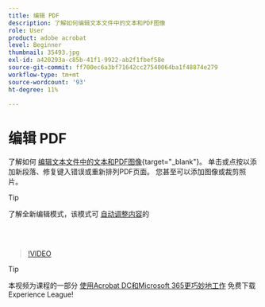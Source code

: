 ```yaml
---
title: 编辑 PDF
description: 了解如何编辑文本文件中的文本和PDF图像
role: User
product: adobe acrobat
level: Beginner
thumbnail: 35493.jpg
exl-id: a420293a-c85b-41f1-9922-ab2f1fbef58e
source-git-commit: ff700ec6a3bf71642cc27540064ba1f48874e279
workflow-type: tm+mt
source-wordcount: '93'
ht-degree: 11%

---
```


# 编辑 PDF

了解如何 [编辑文本文件中的文本和PDF图像](https://www.adobe.com/cn/acrobat/online/pdf-editor.html){target=&quot;_blank&quot;}。 单击或点按以添加新段落、修复键入错误或重新排列PDF页面。 您甚至可以添加图像或裁剪照片。

>[!TIP]
>
>了解全新编辑模式，该模式可 [自动调整内容](auto-adjust-layout.md)的

<br> 

>[!VIDEO](https://video.tv.adobe.com/v/35493?hidetitle=true)

>[!TIP]
>
>本视频为课程的一部分 [使用Acrobat DC和Microsoft 365更巧妙地工作](https://experienceleague.adobe.com/?recommended=Acrobat-U-1-2021.microsoft365) 免费下载Experience League!
